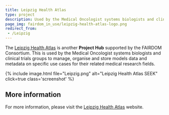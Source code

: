 ```yaml
---
title: Leipzig Health Atlas
type: project
description: Used by the Medical Oncologist systems biologists and clinical trials groups.
page_img: fairdom_in_use/leipzig-health-atlas-logo.png
redirect_from:
 - /Leipzig
---
```


The [Leipzig Health Atlas](https://www.health-atlas.de) is another **Project Hub** supported by the FAIRDOM Consortium. This is used by the Medical Oncologist systems biologists and clinical trials groups to manage, organise and store models data and metadata on specific use cases for their related medical research fields.



{% include image.html file="Leipzig.png" alt="Leipzig Health Atlas SEEK" click=true class='screenshot' %}

## More information

For more information, please visit the [Leipzig Health Atlas](https://www.health-atlas.de) website. 
